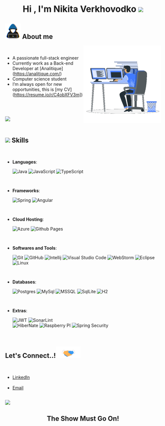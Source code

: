 <h1 align="center"><b>Hi , I'm Nikita Verkhovodko </b><img src="https://media.giphy.com/media/hvRJCLFzcasrR4ia7z/giphy.gif" width="35"></h1>




	
## <picture><img src = "https://github.com/0xAbdulKhalid/0xAbdulKhalid/raw/main/assets/mdImages/about_me.gif" width = 50px></picture> **About me**

<picture> <img align="right" src="https://github.com/0xAbdulKhalid/0xAbdulKhalid/raw/main/assets/mdImages/Right_Side.gif" width = 250px></picture>

<br>

- A passionate full-stack engineer
- Currently work as a Back-end Developer at [Analitique] (https://analitique.com/)
- Computer science student
- I’m always open for new opportunities, this is [my CV] (https://resume.io/r/C4obXFV3m])

<br><br>

<img src="https://user-images.githubusercontent.com/73097560/115834477-dbab4500-a447-11eb-908a-139a6edaec5c.gif"><br><br>

## <img src="https://media2.giphy.com/media/QssGEmpkyEOhBCb7e1/giphy.gif?cid=ecf05e47a0n3gi1bfqntqmob8g9aid1oyj2wr3ds3mg700bl&rid=giphy.gif" width ="25"><b> Skills</b>
<br>

<p align="center">

- **Languages**:
    
    ![Java](https://img.shields.io/badge/C#-ED8B00?style=for-the-badge&logo=openjdk&logoColor=white)
    ![JavaScript](https://img.shields.io/badge/React-F7DF1E?style=for-the-badge&logo=javascript&logoColor=black)
    ![TypeScript](https://img.shields.io/badge/Angular-007ACC?style=for-the-badge&logo=typescript&logoColor=white)

<br>   
    
- **Frameworks**:

   ![Spring](https://img.shields.io/badge/Spring-6DB33F?style=for-the-badge&logo=spring&logoColor=white)
   ![Angular](https://img.shields.io/badge/Angular-DD0031?style=for-the-badge&logo=angular&logoColor=white)

<br>

- **Cloud Hosting**:

    ![Azure](https://img.shields.io/badge/Microsoft_Azure-0089D6?style=for-the-badge&logo=microsoft-azure&logoColor=white)
    ![Github Pages](https://img.shields.io/badge/GitHub%20Pages-%23327FC7.svg?style=for-the-badge&logo=github&logoColor=white)
    
<br>

- **Softwares and Tools**:

    ![Git](https://img.shields.io/badge/git-%23F05033.svg?style=for-the-badge&logo=git&logoColor=white)
    ![GitHub](https://img.shields.io/badge/github-%23121011.svg?style=for-the-badge&logo=github&logoColor=white)
    ![Intellij](https://img.shields.io/badge/IntelliJ_IDEA-000000.svg?style=for-the-badge&logo=intellij-idea&logoColor=white)
    ![Visual Studio Code](https://img.shields.io/badge/Visual%20Studio%20Code-0078d7.svg?style=for-the-badge&logo=visual-studio-code&logoColor=white)
    ![WebStorm](https://img.shields.io/badge/WebStorm-000000?style=for-the-badge&logo=WebStorm&logoColor=white)
    ![Eclipse](https://img.shields.io/badge/Eclipse-2C2255?style=for-the-badge&logo=eclipse&logoColor=white)
    ![Linux](https://img.shields.io/badge/Linux-FCC624?style=for-the-badge&logo=linux&logoColor=black) 

<br>
  
- **Databases**:
    
    ![Postgres](https://img.shields.io/badge/PostgreSQL-316192?style=for-the-badge&logo=postgresql&logoColor=white)
    ![MySql](https://img.shields.io/badge/MySQL-005C84?style=for-the-badge&logo=mysql&logoColor=white)
    ![MSSQL](https://img.shields.io/badge/Microsoft%20SQL%20Server-CC2927?style=for-the-badge&logo=microsoft%20sql%20server&logoColor=white)
    ![SqlLite](https://img.shields.io/badge/SQLite-07405E?style=for-the-badge&logo=sqlite&logoColor=white)
    ![H2](https://user-images.githubusercontent.com/140953/31318987-7ab66974-ac5b-11e7-81db-8a4ad566551f.png)
    

<br>   

- **Extras**:

    ![JWT](https://img.shields.io/badge/json%20web%20tokens-323330?style=for-the-badge&logo=json-web-tokens&logoColor=pin)
    ![SonarLint](https://img.shields.io/badge/SonarLint-CB2029?style=for-the-badge&logo=sonarlint&logoColor=white)   
    ![HiberNate](https://img.shields.io/badge/Hibernate-59666C?style=for-the-badge&logo=Hibernate&logoColor=white)
    ![Raspberry PI](https://img.shields.io/badge/Raspberry%20Pi-A22846?style=for-the-badge&logo=Raspberry%20Pi&logoColor=white)
    ![Spring Security](https://img.shields.io/badge/Spring_Security-6DB33F?style=for-the-badge&logo=Spring-Security&logoColor=white)


</p>

<br>

## <b> Let's Connect..!</b><img src="https://github.com/0xAbdulKhalid/0xAbdulKhalid/raw/main/assets/mdImages/handshake.gif" width ="80">
<br>
<div align='left'>

<ul>

<li>
<a href="https://www.linkedin.com/in/adam-kasperovich-169069221/" target="_blank">
  LinkedIn
</a>
</li>

<br>

<li>
<a href="mailto:akasperovich1@gmail.com" target="_blank">
Email
</a>
</li>
	
</ul>
</div>

<br>
<img src="https://user-images.githubusercontent.com/73097560/115834477-dbab4500-a447-11eb-908a-139a6edaec5c.gif">
<br>

<div align='center'>

## <b>The Show Must Go On!</b>

</div>

<!---
whoisthisadam/whoisthisadam is a ✨ special ✨ repository because its `README.md` (this file) appears on your GitHub profile.
You can click the Preview link to take a look at your changes.
--->
